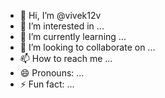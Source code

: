- 👋 Hi, I’m @vivek12v
- 👀 I’m interested in ...
- 🌱 I’m currently learning ...
- 💞️ I’m looking to collaborate on ...
- 📫 How to reach me ...
- 😄 Pronouns: ...
- ⚡ Fun fact: ...

<!---
vivek12v/vivek12v is a ✨ special ✨ repository because its `README.md` (this file) appears on your GitHub profile.
You can click the Preview link to take a look at your changes.
--->
